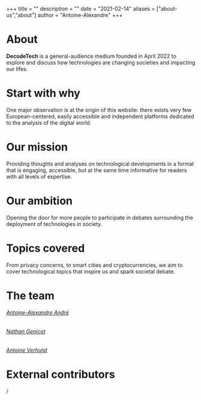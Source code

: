 +++
title = ""
description = ""
date = "2021-02-14"
aliases = ["about-us","about"]
author = "Antoine-Alexandre"
+++

# About

**DecodeTech** is a general-audience medium founded in April 2022 to explore and discuss how technologies are changing societies and impacting our lifes.  

# Start with why

One major observation is at the origin of this website: there exists very few European-centered, easily accessible and independent platforms dedicated to the analysis of the digital world.

# Our mission

Providing thoughts and analyses on technological developments in a format that is engaging, accessible, but at the same time informative for readers with all levels of expertise. 

# Our ambition

Opening the door for more people to participate in debates surrounding the deployment of technologies in society. 

# Topics covered

From privacy concerns, to smart cities and cryptocurrencies, we aim to cover technological topics that inspire us and spark societal debate.

# The team

###### [Antoine-Alexandre André](https://decodetech.eu/authors/antoine-alexandre/)
###### [Nathan Genicot](https://decodetech.eu/authors/nathan/)
###### [Antoine Verhulst](https://decodetech.eu/authors/antoine/)

# External contributors
/





